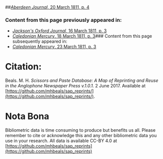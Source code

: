 ##[*Aberdeen Journal*, 20 March 1811, p. 4](https://mhbeals.github.io/sap_html/Aberdeen-Journal/Aberdeen-Journal-20-March-1811-p-4)

### Content from this page previously appeared in:
+ [*Jackson's Oxford Journal*, 16 March 1811, p. 3](https://mhbeals.github.io/sap_html/Jackson's-Oxford-Journal/Jackson's-Oxford-Journal-16-March-1811-p-3)
+ [*Caledonian Mercury*, 18 March 1811, p. 3](https://mhbeals.github.io/sap_html/Caledonian-Mercury/Caledonian-Mercury-18-March-1811-p-3)### Content from this page subsequently appeared in:
+ [*Caledonian Mercury*, 23 March 1811, p. 3](https://mhbeals.github.io/sap_html/Caledonian-Mercury/Caledonian-Mercury-23-March-1811-p-3)
                    
# Citation: 

Beals. M. H. *Scissors and Paste Database: A Map of Reprinting and Reuse in the Anglophone Newspaper Press v.1.0.1.* 2 June 2017. Available at [https://github.com/mhbeals/sap_reprints/](https://github.com/mhbeals/sap_reprints/). 
                    
# Nota Bona

Bibliometric data is time consuming to produce but benefits us all. Please remember to cite or acknowledge this and any other bibliometric data you use in your research. All data is available CC-BY 4.0 at [https://github.com/mhbeals/sap_reprints](https://github.com/mhbeals/sap_reprints)